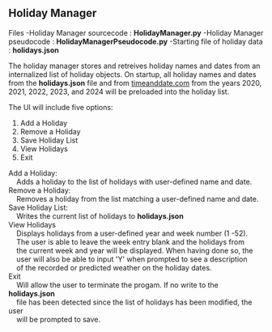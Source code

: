 ## Holiday Manager

Files
-Holiday Manager sourcecode : **HolidayManager.py**
-Holiday Manager pseudocode : **HolidayManagerPseudocode.py**
-Starting file of holiday data : **holidays.json**

The holiday manager stores and retreives holiday names and dates from an internalized list of holiday objects. On startup, all holiday names and dates from the **holidays.json** file and from [timeanddate.com](https://www.timeanddate.com/holidays/us/) from the years 2020, 2021, 2022, 2023, and 2024 will be preloaded into the holiday list.

The UI will include five options:

1. Add a Holiday
2. Remove a Holiday
3. Save Holiday List
4. View Holidays
5. Exit


Add a Holiday:<br />
&nbsp;&nbsp;&nbsp;&nbsp;Adds a holiday to the list of holidays with user-defined name and date.<br />
Remove a Holiday:<br />
&nbsp;&nbsp;&nbsp;&nbsp;Removes a holiday from the list matching a user-defined name and date.<br />
Save Holiday List:<br />
&nbsp;&nbsp;&nbsp;&nbsp;Writes the current list of holidays to **holidays.json**<br />
View Holidays<br />
&nbsp;&nbsp;&nbsp;&nbsp;Displays holidays from a user-defined year and week number (1 -52).<br />
&nbsp;&nbsp;&nbsp;&nbsp;The user is able to leave the week entry blank and the holidays from<br />
&nbsp;&nbsp;&nbsp;&nbsp;the current week and year will be displayed. When having done so, the<br />
&nbsp;&nbsp;&nbsp;&nbsp;user will also be able to input 'Y' when prompted to see a description<br />
&nbsp;&nbsp;&nbsp;&nbsp;of the recorded or predicted weather on the holiday dates.<br />
Exit<br />
&nbsp;&nbsp;&nbsp;&nbsp;Will allow the user to terminate the progam. If no write to the **holidays.json**<br />
&nbsp;&nbsp;&nbsp;&nbsp;file has been detected since the list of holidays has been modified, the user<br />
&nbsp;&nbsp;&nbsp;&nbsp;will be prompted to save. 
